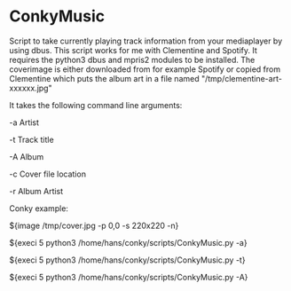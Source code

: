 # ConkyMusic

Script to take currently playing track information from your mediaplayer by using dbus.
This script works for me with Clementine and Spotify. It requires the python3 dbus and mpris2 modules to be installed.
The coverimage is either downloaded from for example Spotify or copied from Clementine which puts the album art in a file named "/tmp/clementine-art-xxxxxx.jpg"

It takes the following command line arguments:

-a      Artist

-t      Track title

-A      Album

-c      Cover file location

-r      Album Artist


Conky example:

${image /tmp/cover.jpg -p 0,0 -s 220x220 -n}

${execi 5 python3 /home/hans/conky/scripts/ConkyMusic.py -a}

${execi 5 python3 /home/hans/conky/scripts/ConkyMusic.py -t}

${execi 5 python3 /home/hans/conky/scripts/ConkyMusic.py -A}




